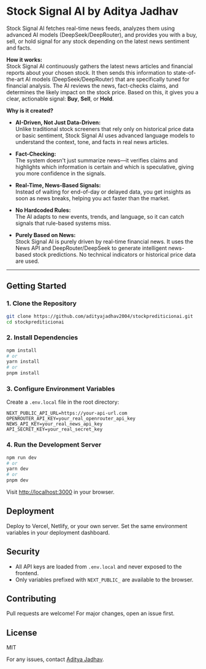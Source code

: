 # Stock Signal AI by Aditya Jadhav

Stock Signal AI fetches real-time news feeds, analyzes them using advanced AI models (DeepSeek/DeepRouter), and provides you with a buy, sell, or hold signal for any stock depending on the latest news sentiment and facts.

**How it works:**  
Stock Signal AI continuously gathers the latest news articles and financial reports about your chosen stock. It then sends this information to state-of-the-art AI models (DeepSeek/DeepRouter) that are specifically tuned for financial analysis. The AI reviews the news, fact-checks claims, and determines the likely impact on the stock price. Based on this, it gives you a clear, actionable signal: **Buy**, **Sell**, or **Hold**.

**Why is it created?**  
- **AI-Driven, Not Just Data-Driven:**  
  Unlike traditional stock screeners that rely only on historical price data or basic sentiment, Stock Signal AI uses advanced language models to understand the context, tone, and facts in real news articles.

- **Fact-Checking:**  
  The system doesn't just summarize news—it verifies claims and highlights which information is certain and which is speculative, giving you more confidence in the signals.

- **Real-Time, News-Based Signals:**  
  Instead of waiting for end-of-day or delayed data, you get insights as soon as news breaks, helping you act faster than the market.

- **No Hardcoded Rules:**  
  The AI adapts to new events, trends, and language, so it can catch signals that rule-based systems miss.

- **Purely Based on News:**  
  Stock Signal AI is purely driven by real-time financial news. It uses the News API and DeepRouter/DeepSeek to generate intelligent news-based stock predictions. No technical indicators or historical price data are used.

---

## Getting Started

### 1. Clone the Repository
```sh
git clone https://github.com/adityajadhav2004/stockprediticionai.git
cd stockprediticionai
```

### 2. Install Dependencies
```sh
npm install
# or
yarn install
# or
pnpm install
```

### 3. Configure Environment Variables
Create a `.env.local` file in the root directory:
```env
NEXT_PUBLIC_API_URL=https://your-api-url.com
OPENROUTER_API_KEY=your_real_openrouter_api_key
NEWS_API_KEY=your_real_news_api_key
API_SECRET_KEY=your_real_secret_key
```


### 4. Run the Development Server
```sh
npm run dev
# or
yarn dev
# or
pnpm dev
```
Visit [http://localhost:3000](http://localhost:3000) in your browser.

## Deployment
Deploy to Vercel, Netlify, or your own server. Set the same environment variables in your deployment dashboard.

## Security
- All API keys are loaded from `.env.local` and never exposed to the frontend.
- Only variables prefixed with `NEXT_PUBLIC_` are available to the browser.


## Contributing
Pull requests are welcome! For major changes, open an issue first.

## License
MIT


For any issues, contact [Aditya Jadhav](https://www.linkedin.com/in/aditya-jadhav-coder/).

